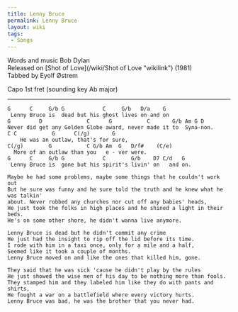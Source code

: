 ```yaml
---
title: Lenny Bruce
permalink: Lenny Bruce
layout: wiki
tags:
 - Songs
---
```


Words and music Bob Dylan  
Released on [Shot of Love](/wiki/Shot of Love "wikilink") (1981)  
Tabbed by Eyolf Østrem

Capo 1st fret (sounding key Ab major)

* * * * *

    G      C     G/b G            C     G/b   D/a    G
     Lenny Bruce is  dead but his ghost lives on and on
    G         D              C      G           C       G/b Am G D
    Never did get any Golden Globe award, never made it to  Syna-non.
    C C           G      C(/g)       G
        He was an outlaw, that's for sure,
    C(/g)        G           C G/b Am  G   D/f#    (C/e)
      More of an outlaw than you   e - ver were.
    G      C     G/b G            C        G/b    D7 C/d   G
     Lenny Bruce is  gone but his spirit's livin' on   and on.

    Maybe he had some problems, maybe some things that he couldn't work out
    But he sure was funny and he sure told the truth and he knew what he was talkin'
    about. Never robbed any churches nor cut off any babies' heads,
    He just took the folks in high places and he shined a light in their beds.
    He's on some other shore, he didn't wanna live anymore.

    Lenny Bruce is dead but he didn't commit any crime
    He just had the insight to rip off the lid before its time.
    I rode with him in a taxi once, only for a mile and a half,
    Seemed like it took a couple of months.
    Lenny Bruce moved on and like the ones that killed him, gone.

    They said that he was sick 'cause he didn't play by the rules
    He just showed the wise men of his day to be nothing more than fools.
    They stamped him and they labeled him like they do with pants and shirts,
    He fought a war on a battlefield where every victory hurts.
    Lenny Bruce was bad, he was the brother that you never had.
